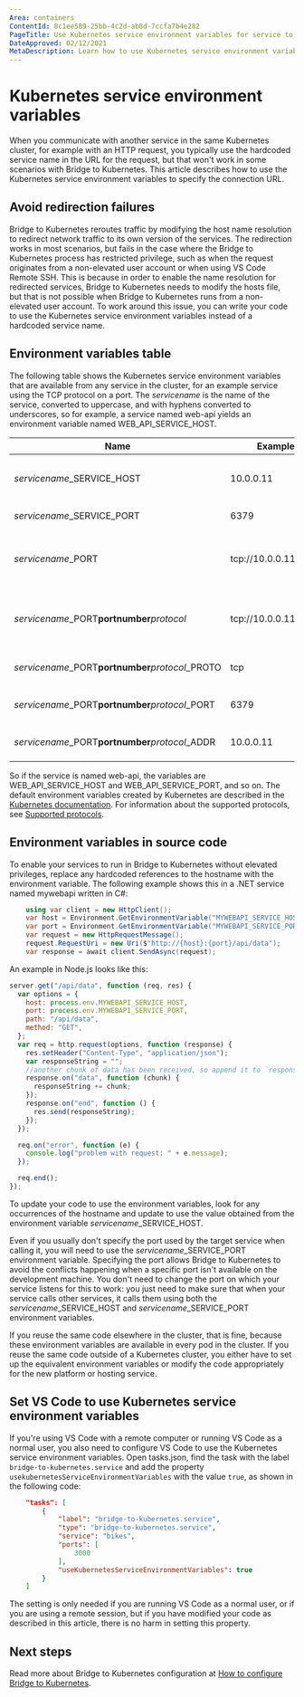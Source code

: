 ```yaml
---
Area: containers
ContentId: 8c1ee589-25bb-4c2d-ab8d-7ccfa7b4e282
PageTitle: Use Kubernetes service environment variables for service to service communication
DateApproved: 02/12/2021
MetaDescription: Learn how to use Kubernetes service environment variables with Bridge to Kubernetes to enable service-to-service communication as a non-elevated user in a Kubernetes cluster
---
```


# Kubernetes service environment variables

When you communicate with another service in the same Kubernetes cluster, for example with an HTTP request, you typically use the hardcoded service name in the URL for the request, but that won't work in some scenarios with Bridge to Kubernetes. This article describes how to use the Kubernetes service environment variables to specify the connection URL.

## Avoid redirection failures

Bridge to Kubernetes reroutes traffic by modifying the host name resolution to redirect network traffic to its own version of the services. The redirection works in most scenarios, but fails in the case where the Bridge to Kubernetes process has restricted privilege, such as when the request originates from a non-elevated user account or when using VS Code Remote SSH. This is because in order to enable the name resolution for redirected services, Bridge to Kubernetes needs to modify the hosts file, but that is not possible when Bridge to Kubernetes runs from a non-elevated user account. To work around this issue, you can write your code to use the Kubernetes service environment variables instead of a hardcoded service name.

## Environment variables table

The following table shows the Kubernetes service environment variables that are available from any service in the cluster, for an example service using the TCP protocol on a port. The _servicename_ is the name of the service, converted to uppercase, and with hyphens converted to underscores, so for example, a service named web-api yields an environment variable named WEB_API_SERVICE_HOST.

| Name                                               | Example              | Description                                  |
| -------------------------------------------------- | -------------------- | -------------------------------------------- |
| _servicename_\_SERVICE_HOST                        | 10.0.0.11            | The name of the service host                 |
| _servicename_\_SERVICE_PORT                        | 6379                 | The port for the service                     |
| _servicename_\_PORT                                | tcp://10.0.0.11:6379 | The URL with protocol, IP address, and port. |
| _servicename_\_PORT**portnumber**_protocol_        | tcp://10.0.0.11:6379 | The URL with protocol, IP address and port.  |
| _servicename_\_PORT**portnumber**_protocol_\_PROTO | tcp                  | The protocol identifier.                     |
| _servicename_\_PORT**portnumber**_protocol_\_PORT  | 6379                 | The port number for TCP.                     |
| _servicename_\_PORT**portnumber**_protocol_\_ADDR  | 10.0.0.11            | The IP address for TCP.                      |

So if the service is named web-api, the variables are WEB_API_SERVICE_HOST and WEB_API_SERVICE_PORT, and so on. The default environment variables created by Kubernetes are described in the [Kubernetes documentation](https://kubernetes.io/docs/concepts/services-networking/service/#environment-variables). For information about the supported protocols, see [Supported protocols](https://kubernetes.io/docs/concepts/services-networking/service/#protocol-support).

## Environment variables in source code

To enable your services to run in Bridge to Kubernetes without elevated privileges, replace any hardcoded references to the hostname with the environment variable. The following example shows this in a .NET service named mywebapi written in C#:

```csharp
    using var client = new HttpClient();
    var host = Environment.GetEnvironmentVariable("MYWEBAPI_SERVICE_HOST");
    var port = Environment.GetEnvironmentVariable("MYWEBAPI_SERVICE_PORT");
    var request = new HttpRequestMessage();
    request.RequestUri = new Uri($"http://{host}:{port}/api/data");
    var response = await client.SendAsync(request);
```

An example in Node.js looks like this:

```js
server.get("/api/data", function (req, res) {
  var options = {
    host: process.env.MYWEBAPI_SERVICE_HOST,
    port: process.env.MYWEBAPI_SERVICE_PORT,
    path: "/api/data",
    method: "GET",
  };
  var req = http.request(options, function (response) {
    res.setHeader("Content-Type", "application/json");
    var responseString = "";
    //another chunk of data has been received, so append it to `responseString`
    response.on("data", function (chunk) {
      responseString += chunk;
    });
    response.on("end", function () {
      res.send(responseString);
    });
  });

  req.on("error", function (e) {
    console.log("problem with request: " + e.message);
  });

  req.end();
});
```

To update your code to use the environment variables, look for any occurrences of the hostname and update to use the value obtained from the environment variable _servicename_\_SERVICE_HOST.

Even if you usually don't specify the port used by the target service when calling it, you will need to use the _servicename_\_SERVICE_PORT environment variable. Specifying the port allows Bridge to Kubernetes to avoid the conflicts happening when a specific port isn't available on the development machine. You don't need to change the port on which your service listens for this to work: you just need to make sure that when your service calls other services, it calls them using both the _servicename_\_SERVICE_HOST and _servicename_\_SERVICE_PORT environment variables.

If you reuse the same code elsewhere in the cluster, that is fine, because these environment variables are available in every pod in the cluster. If you reuse the same code outside of a Kubernetes cluster, you either have to set up the equivalent environment variables or modify the code appropriately for the new platform or hosting service.

## Set VS Code to use Kubernetes service environment variables

If you're using VS Code with a remote computer or running VS Code as a normal user, you also need to configure VS Code to use the Kubernetes service environment variables. Open tasks.json, find the task with the label `bridge-to-kubernetes.service` and add the property `usekubernetesServiceEnvironmentVariables` with the value `true`, as shown in the following code:

```json
    "tasks": [
        {
            "label": "bridge-to-kubernetes.service",
            "type": "bridge-to-kubernetes.service",
            "service": "bikes",
            "ports": [
                3000
            ],
            "useKubernetesServiceEnvironmentVariables": true
        }
    ]
```

The setting is only needed if you are running VS Code as a normal user, or if you are using a remote session, but if you have modified your code as described in this article, there is no harm in setting this property.

## Next steps

Read more about Bridge to Kubernetes configuration at [How to configure Bridge to Kubernetes](https://docs.microsoft.com/visualstudio/containers/configure-bridge-to-kubernetes).
